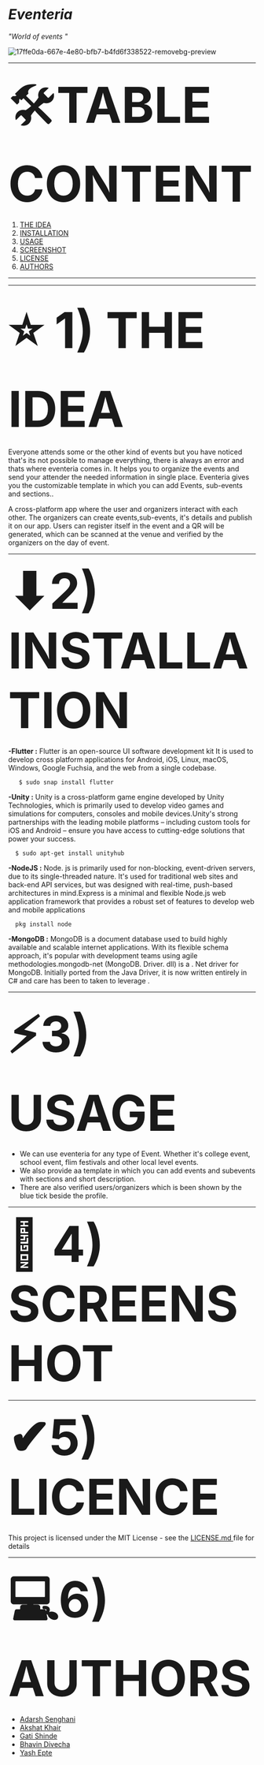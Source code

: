 # <i><b>Eventeria</b></i>
<i> "World of events "</i>

![17ffe0da-667e-4e80-bfb7-b4fd6f338522-removebg-preview](https://user-images.githubusercontent.com/85620394/162565101-429a93f1-2595-454f-bdb4-f2d8bc8e6659.png)


_________________________________________________________________________________________________________________________________________________________

<span style='font-size:100px;'>&#128736;**TABLE CONTENT**</span>
1) <a href="#idea">THE IDEA</a>
2) <a href="#installation">INSTALLATION</a>
3) <a href="#usage">USAGE</a>
4) <a href="#screenshot"> SCREENSHOT</a>
5) <a href="#licence"> LICENSE</a>
6) <a href="#author"> AUTHORS</a>

__________________________________________________________________________________________________________________________________________________________


----------------------------------------------------------------------------------------------------------------------------------------------------------
<h4><div id="idea"><span style='font-size:100px;'>&#11088; 1) THE IDEA</span></h4> 
      Everyone attends some or the other kind of events but you have noticed that's its not possible to manage everything, there is always an error and thats where eventeria comes in. It helps you to organize the events and send your attender the needed information in single place. Eventeria gives you the customizable template in which you can add Events, sub-events and sections..</p>
      
      
 A cross-platform app where the user and organizers interact with each other. The organizers can create events,sub-events, it's details and publish it on our app. Users can register itself in the event and a QR will be generated, which can be scanned at the venue and verified by the organizers on the day of event.

----------------------------------------------------------------------------------------------------------------------------------------------------------
 **<div id="installation"><span style='font-size:100px;'>&#11015;2) INSTALLATION**</span>
 
  **-Flutter :** Flutter is an open-source UI software development kit It is used to develop cross platform applications for Android, iOS, Linux, macOS, Windows, Google Fuchsia, and the web from a single codebase. 
 

       $ sudo snap install flutter


  **-Unity :** Unity is a cross-platform game engine developed by Unity Technologies, which is primarily used to develop video games and simulations for computers, consoles and mobile devices.Unity's strong partnerships with the leading mobile platforms – including custom tools for iOS and Android – ensure you have access to cutting-edge solutions that power your success.
 
      $ sudo apt-get install unityhub
 
 **-NodeJS :** Node. js is primarily used for non-blocking, event-driven servers, due to its single-threaded nature. It's used for traditional web sites and back-end API services, but was designed with real-time, push-based architectures in mind.Express is a minimal and flexible Node.js web application framework that provides a robust set of features to develop web and mobile applications
 
      pkg install node
 
 **-MongoDB :** MongoDB is a document database used to build highly available and scalable internet applications. With its flexible schema approach, it's popular with development teams using agile methodologies.mongodb-net (MongoDB. Driver. dll) is a . Net driver for MongoDB. Initially ported from the Java Driver, it is now written entirely in C# and care has been to taken to leverage .
 
  






---------------------------------------------------------------------------------------------------------------------------------------------------------
 **<div id="usage"><span style='font-size:100px;'>&#9889;3) USAGE**</span>
 
- We can use eventeria for any type of Event. Whether it's college event, school event, flim festivals and other local level events. 
- We also provide aa template in which you can add events and subevents with sections and short description. 
- There are also verified users/organizers which is been shown by the blue tick beside the profile.
 



--------------------------------------------------------------------------------------------------------------------------------------
**<div id="screenshot"><span style='font-size:100px;'>&#128196;
 4) SCREENSHOT**</span>




---------------------------------------------------------------------------------------------------------------------------------------------------------
 **<div id="licence"><span style='font-size:100px;'>&#10004;5) LICENCE**</span>
 
 This project is licensed under the MIT License - see the <a href="https://github.com/YashEpte/Eventeria/blob/main/LICENSE">LICENSE.md </a> file for details

 ---------------------------------------------------------------------------------------------------------------------------------------------------------
 **<div id="author"><span style='font-size:100px;'>&#128187;6) AUTHORS**  </span>

   <ul>
    <li><a href="https://github.com/Adarsh077">Adarsh Senghani </a></li>
    <li><a href="https://github.com/KiraKami-dev">Akshat Khair</a></li>
    <li><a href="https://github.com/gatishinde">Gati Shinde</a></li>
    <li><a href="https://github.com/BlackStoneGameDevelopment">Bhavin Divecha</a></li>
    <li><a href="https://github.com/YashEpte">Yash Epte</a></li>
    
</ul> 

